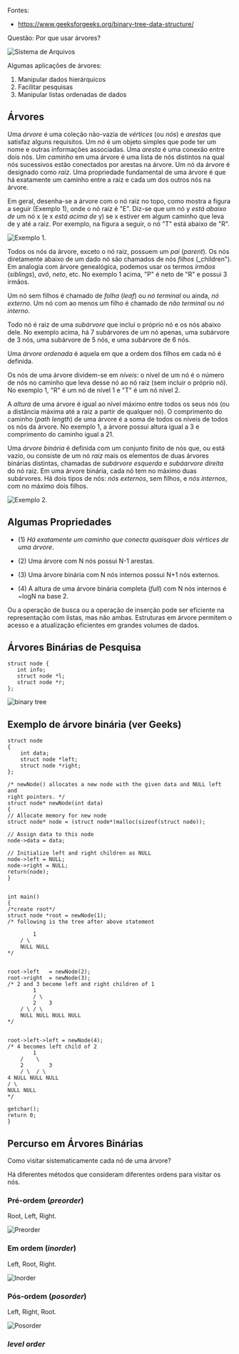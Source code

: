 Fontes:
+ https://www.geeksforgeeks.org/binary-tree-data-structure/

Questão: Por que usar árvores?

![Sistema de Arquivos](../figs/filesystem.png)


Algumas aplicações de árvores:
  1. Manipular dados hierárquicos
  2. Facilitar pesquisas
  3. Manipular listas ordenadas de dados


## Árvores
 
Uma _árvore_ é uma coleção não-vazia de _vértices_ (ou _nós_) e 
_arestas_ que satisfaz alguns requisitos. 
Um _nó_ é um objeto simples que pode ter um nome e outras informações associadas. 
Uma _aresta_ é uma conexão entre dois nós. 
Um _caminho_ em uma árvore é uma lista de nós distintos na qual nós sucessivos 
estão conectados por arestas na árvore. 
Um nó  da árvore é designado como _raiz_. 
Uma propriedade fundamental de uma árvore é que 
há exatamente um caminho entre a raiz e cada um dos outros nós na árvore.

Em geral, desenha-se a árvore com o nó raiz no topo, 
como mostra a figura a seguir (Exemplo 1), onde o  nó raiz é "E".
Diz-se que um nó y _está abaixo de_ um nó x (e x _está acima de_ y)
se x estiver em algum caminho que leva de y até a raiz. 
Por exemplo, na figura a seguir,  o nó "T" está abaixo de "R".

![Exemplo 1.](../figs/arvore-s1.png)

Todos os nós da árvore, exceto o nó raiz, possuem um _pai_ (_parent_).
Os nós diretamente abaixo de um dado nó são chamados de nós _filhos_ (_children").
Em analogia com árvore genealógica, podemos usar os termos 
_irmãos_ (_siblings_), _avô_, _neto_, etc.
No exemplo 1 acima, "P" é neto de "R" e possui 3 irmãos.

Um nó sem filhos é chamado de _folha_ (_leaf_) ou  _nó terminal_ ou ainda, _nó externo_.
Um nó com ao menos um filho é chamado de _não terminal_ ou _nó interno_.

Todo nó é raiz de uma _subárvore_ que inclui o próprio nó e os nós abaixo dele. 
No exemplo acima, há 7 subárvores de um nó apenas, 
uma subárvore de 3 nós, 
uma subárvore de 5 nós, e uma subárvore de 6 nós.

Uma _árvore ordenada_ é aquela em que a ordem dos filhos em cada nó é definida.

Os nós de uma árvore dividem-se em _níveis_: o nível de um nó é o número de nós
no caminho que leva desse nó ao nó raiz (sem incluir o próprio nó). No exemplo 1,
"R" é um nó de nível 1 e "T" é um nó nível 2.

A _altura_ de uma árvore é igual ao nível máximo entre todos os seus nós 
(ou a distância máxima até a raiz a partir de qualquer nó).
O comprimento do caminho (_path length_) de uma árvore é a soma de todos os níveis
de todos os nós da árvore.
No exemplo 1, a árvore possui altura igual a 3 e comprimento do caminho igual a 21.


Uma _árvore binária_ é definida com um conjunto finito de nós que, ou está vazio, 
ou consiste de um nó _raiz_ mais os elementos de duas árvores binárias distintas, 
chamadas de _subárvore esquerda_ e _subáarvore direita_ do nó raiz. 
Em uma árvore binária, cada nó tem no máximo duas subárvores.
Há dois tipos de nós: 
_nós externos_, sem filhos, e _nós internos_, com no máximo  dois filhos.

![Exemplo 2.](../figs/arvore-s2.png)


## Algumas Propriedades

+ (1) _Há exatamente um caminho que conecta quaisquer dois vértices de uma árvore_.

+ (2) Uma árvore com N nós possui N-1 arestas.

+ (3) Uma árvore binária com N nós internos possui N+1 nós externos.

+ (4) A altura de uma árvore binária completa (_full_) com N nós internos é ~logN na base 2.

Ou a operação de busca ou a operação de inserção pode ser eficiente na representação com listas, mas não ambas. Estruturas em árvore permitem o acesso e a atualização eficientes em grandes volumes de dados.


## Árvores Binárias de Pesquisa

```
struct node {
   int info;
   struct node *l;
   struct node *r;
};
```

![binary tree](../figs/expressiontree.png)


## Exemplo de árvore binária (ver Geeks)

```
struct node 
{ 
	int data; 
	struct node *left; 
	struct node *right; 
}; 

/* newNode() allocates a new node with the given data and NULL left and 
right pointers. */
struct node* newNode(int data) 
{ 
// Allocate memory for new node 
struct node* node = (struct node*)malloc(sizeof(struct node)); 

// Assign data to this node 
node->data = data; 

// Initialize left and right children as NULL 
node->left = NULL; 
node->right = NULL; 
return(node); 
} 


int main() 
{ 
/*create root*/
struct node *root = newNode(1); 
/* following is the tree after above statement 

		1 
	/ \ 
	NULL NULL 
*/
	

root->left	 = newNode(2); 
root->right	 = newNode(3); 
/* 2 and 3 become left and right children of 1 
		1 
		/ \ 
		2	 3 
	/ \ / \ 
	NULL NULL NULL NULL 
*/


root->left->left = newNode(4); 
/* 4 becomes left child of 2 
		1 
	/	 \ 
	2		 3 
	/ \	 / \ 
4 NULL NULL NULL 
/ \ 
NULL NULL 
*/

getchar(); 
return 0; 
}

``` 



## Percurso em Árvores Binárias

Como visitar sistematicamente cada nó de uma árvore?

Há diferentes métodos que consideram diferentes ordens para visitar os nós.

### Pré-ordem (_preorder_)

Root, Left, Right.

![Preorder](../figs/preorder.png)

### Em ordem (_inorder_)

Left, Root, Right.

![Inorder](../figs/inorder.png)

### Pós-ordem (_posorder_)

Left, Right, Root.

![Posorder](../figs/posorder.png)

### _level order_ 






